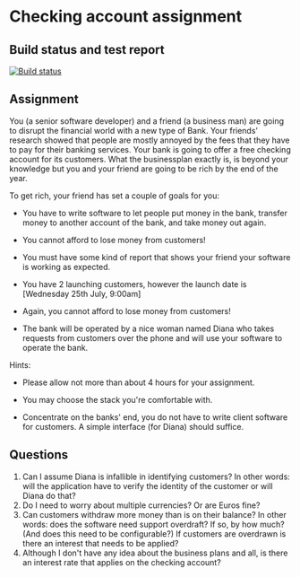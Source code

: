 # Checking account assignment

## Build status and test report
[![Build status](https://ci.appveyor.com/api/projects/status/4f5q4rbjg4e5cuh2/branch/master?svg=true)](https://ci.appveyor.com/project/sandermvanvliet/solve-bank/branch/master)

## Assignment
You (a senior software developer) and a friend (a business man) are going to disrupt the financial world with a new type of Bank. Your friends' research showed that people are mostly annoyed by the fees that they have to pay for their banking services. Your bank is going to offer a free checking account for its customers. What the businessplan exactly is, is beyond your knowledge but you and your friend are going to be rich by the end of the year.

 

To get rich, your friend has set a couple of goals for you:

- You have to write software to let people put money in the bank, transfer money to another account of the bank, and take money out again.

- You cannot afford to lose money from customers!

- You must have some kind of report that shows your friend your software is working as expected.

- You have 2 launching customers, however the launch date is [Wednesday 25th July, 9:00am]

- Again, you cannot afford to lose money from customers!

- The bank will be operated by a nice woman named Diana who takes requests from customers over the phone and will use your software to operate the bank.

 

Hints:

- Please allow not more than about 4 hours for your assignment.

- You may choose the stack you're comfortable with.

- Concentrate on the banks' end, you do not have to write client software for customers. A simple interface (for Diana) should suffice.

## Questions
1) Can I assume Diana is infallible in identifying customers? In other words: will the application have to verify the identity of the customer or will Diana do that?
2) Do I need to worry about multiple currencies? Or are Euros fine?
3) Can customers withdraw more money than is on their balance? In other words: does the software need support overdraft? If so, by how much? (And does this need to be configurable?) If customers are overdrawn is there an interest that needs to be applied?
4) Although I don't have any idea about the business plans and all, is there an interest rate that applies on the checking account?
